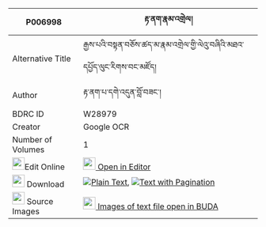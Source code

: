 |P006998|རྟ་ནག་རྣམ་འགྲེལ། 
| --- | --- 
|Alternative Title |རྒྱས་པའི་བསྟན་བཅོས་ཚད་མ་རྣམ་འགྲེལ་གྱི་ལེའུ་བཞིའི་མཐའ་དཔྱོད་ལུང་རིགས་བང་མཛོད།
|Author| རྟ་ནག་པ་དགེ་འདུན་བློ་བཟང་།
|BDRC ID | W28979
|Creator | Google OCR
|Number of Volumes| 1
|<img width="25" src="https://img.icons8.com/color/25/000000/edit-property.png">Edit Online| [<img width="25" src="https://avatars.githubusercontent.com/u/45091458?s=200&v=4"> Open in Editor](http://editor.openpecha.org/P006998)
|<img width="25" src="https://img.icons8.com/fluent/48/000000/download-2.png"/>  Download | [![](https://img.icons8.com/color/20/000000/txt.png)Plain Text](https://github.com/Openpecha/P006998/releases/download/v1/ta_nak_namdrel_plain_P006998.zip), [![](https://img.icons8.com/color/20/000000/txt.png)Text with Pagination](https://github.com/Openpecha/P006998/releases/download/v1/ta_nak_namdrel_pages_P006998.zip)
|<img width="25" src="https://img.icons8.com/plasticine/100/000000/pictures-folder.png"/>  Source Images | [<img width="25" src="https://library.bdrc.io/icons/BUDA-small.svg"> Images of text file open in BUDA](https://library.bdrc.io/show/bdr:W28979)